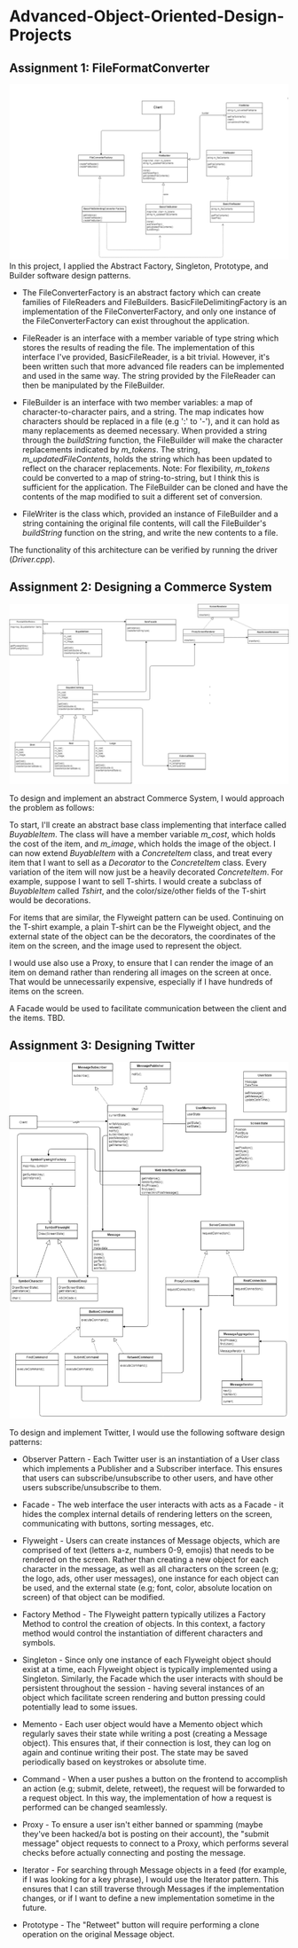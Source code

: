 # Advanced-Object-Oriented-Design-Projects

## Assignment 1: FileFormatConverter ##
![alt text](https://github.com/danielenricocahall/Advanced-Object-Oriented-Design-Projects/blob/master/FileFormatConverter/Quiz1-FileConverter.png)
In this project, I applied the Abstract Factory, Singleton, Prototype, and Builder software design patterns. 


* The FileConverterFactory is an abstract factory which can create families of FileReaders and FileBuilders. BasicFileDelimitingFactory is an implementation of the FileConverterFactory, and only one instance of the FileConverterFactory can exist throughout the application.

* FileReader is an interface with a member variable of type string which stores the results of reading the file. The implementation of this interface I've provided, BasicFileReader, is a bit trivial. However, it's been written such that more advanced file readers can be implemented and used in the same way. The string provided by the FileReader can then be manipulated by the FileBuilder.

* FileBuilder is an interface with two member variables: a map of character-to-character pairs, and a string. The map indicates how characters should be replaced in a file (e.g ':' to '-'), and it can hold as many replacements as deemed necessary. When provided a string through the *buildString* function, the FileBuilder will make the  character replacements indicated by *m_tokens*. The string, *m_updatedFileContents*, holds the string which has been updated to reflect on the characer replacements. Note: For flexibility, *m_tokens* could be converted to a map of string-to-string, but I think this is sufficient for the application. The FileBuilder can be cloned and have the contents of the map modified to suit a different set of conversion.

* FileWriter is the class which, provided an instance of FileBuilder and a string containing the original file contents, will call the FileBuilder's *buildString* function on the string, and write the new contents to a file. 

The functionality of this architecture can be verified by running the driver (*Driver.cpp*). 
## Assignment 2: Designing a Commerce System ##
![alt text](https://github.com/danielenricocahall/Advanced-Object-Oriented-Design-Projects/blob/master/Quiz2_Commerce.png)

To design and implement an abstract Commerce System, I would approach the problem as follows:

To start, I'll create an abstract base class implementing that interface called *BuyableItem*. The class will have a member variable *m_cost*, which holds the cost of the item, and *m_image*, which holds the image of the object. I can now extend *BuyableItem* with a *ConcreteItem* class, and treat every item that I want to sell as a *Decorator* to the *ConcreteItem* class. Every variation of the item will now just be a heavily decorated *ConcreteItem*. For example, suppose I want to sell T-shirts. I would create a subclass of *BuyableItem* called *Tshirt*, and the color/size/other fields of the T-shirt would be decorations.

For items that are similar, the Flyweight pattern can be used. Continuing on the T-shirt example, a plain T-shirt can be the Flyweight object, and the external state of the object can be the decorators, the coordinates of the item on the screen, and the image used to represent the object. 

I would use also use a Proxy, to ensure that I can render the image of an item on demand rather than rendering all images on the screen at once. That would be unnecessarily expensive, especially if I have hundreds of items on the screen.

A Facade would be used to facilitate communication between the client and the items. TBD.


## Assignment 3: Designing Twitter ##

![alt text](https://github.com/danielenricocahall/Advanced-Object-Oriented-Design-Projects/blob/master/Quiz3_Twitter.png)

To design and implement Twitter, I would use the following software design patterns:

* Observer Pattern - Each Twitter user is an instantiation of a User class which implements a Publisher and a Subscriber interface. This ensures that users can subscribe/unsubscribe to other users, and have other users subscribe/unsubscribe to them.

* Facade - The web interface the user interacts with acts as a Facade - it hides the complex internal details of rendering letters on the screen, communicating with buttons, sorting messages, etc.

* Flyweight - Users can create instances of Message objects, which are comprised of text (letters a-z, numbers 0-9, emojis) that needs to be rendered on the screen. Rather than creating a new object for each character in the message, as well as all characters on the screen (e.g; the logo, ads, other user messages), one instance for each object can be used, and the external state (e.g; font, color, absolute location on screen) of that object can be modified.

* Factory Method - The Flyweight pattern typically utilizes a Factory Method to control the creation of objects. In this context, a factory method would control the instantiation of different characters and symbols.

* Singleton - Since only one instance of each Flyweight object should exist at a time, each Flyweight object is typically implemented using a Singleton. Similarly, the Facade which the user interacts with should be persistent throughout the session - having several instances of an object which facilitate screen rendering and button pressing could potentially lead to some issues.

* Memento - Each user object would have a Memento object which regularly saves their state while writing a post (creating a Message object). This ensures that, if their connection is lost, they can log on again and continue writing their post. The state may be saved periodically based on keystrokes or absolute time.

* Command - When a user pushes a button on the frontend to accomplish an action (e.g; submit, delete, retweet), the request will be forwarded to a request object. In this way, the implementation of how a request is performed can be changed seamlessly. 

* Proxy - To ensure a user isn't either banned or spamming (maybe they've been hacked/a bot is posting on their account), the "submit message" object requests to connect to a Proxy, which performs several checks before actually connecting and posting the message.

* Iterator - For searching through Message objects in a feed (for example, if I was looking for a key phrase), I would use the Iterator pattern. This ensures that I can still traverse through Messages if the implementation changes, or if I want to define a new implementation sometime in the future.

* Prototype - The "Retweet" button will require performing a clone operation on the original Message object. 


